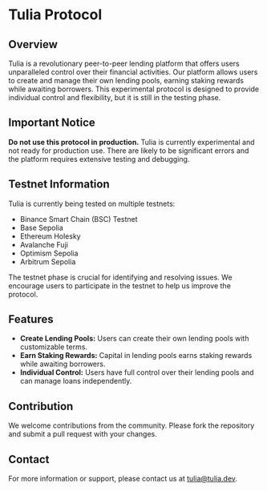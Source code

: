 # Tulia Protocol

## Overview
Tulia is a revolutionary peer-to-peer lending platform that offers users unparalleled control over their financial activities. Our platform allows users to create and manage their own lending pools, earning staking rewards while awaiting borrowers. This experimental protocol is designed to provide individual control and flexibility, but it is still in the testing phase.

## Important Notice
**Do not use this protocol in production.** Tulia is currently experimental and not ready for production use. There are likely to be significant errors and the platform requires extensive testing and debugging.

## Testnet Information
Tulia is currently being tested on multiple testnets:
- Binance Smart Chain (BSC) Testnet
- Base Sepolia
- Ethereum Holesky
- Avalanche Fuji
- Optimism Sepolia
- Arbitrum Sepolia

The testnet phase is crucial for identifying and resolving issues. We encourage users to participate in the testnet to help us improve the protocol.

## Features
- **Create Lending Pools:** Users can create their own lending pools with customizable terms.
- **Earn Staking Rewards:** Capital in lending pools earns staking rewards while awaiting borrowers.
- **Individual Control:** Users have full control over their lending pools and can manage loans independently.

## Contribution
We welcome contributions from the community. Please fork the repository and submit a pull request with your changes.

## Contact
For more information or support, please contact us at [tulia@tulia.dev](mailto:tulia@tulia.dev).

